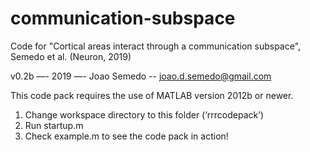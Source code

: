 # communication-subspace
Code for "Cortical areas interact through a communication subspace", Semedo et al. (Neuron, 2019)

v0.2b —- 2019 —- Joao Semedo -- joao.d.semedo@gmail.com

This code pack requires the use of MATLAB version 2012b or newer.


1) Change workspace directory to this folder (‘rrrcodepack’)
2) Run startup.m
3) Check example.m to see the code pack in action!
